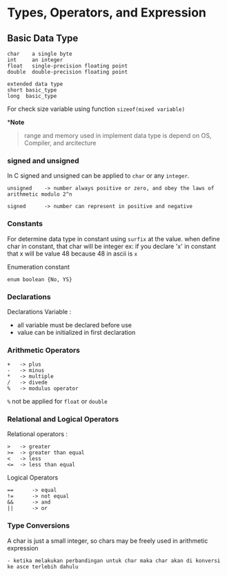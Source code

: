 # Types, Operators, and Expression

## Basic Data Type
```
char    a single byte
int     an integer
float   single-precision floating point
double  double-precision floating point

extended data type
short basic_type      
long  basic_type
```
For check size variable using function `sizeof(mixed variable)`   


***Note**  
> range and memory used in implement data type is depend on OS, Compiler, and arcitecture

### signed and unsigned
In C signed and unsigned can be applied to `char` or any `integer`.
```
unsigned    -> number always positive or zero, and obey the laws of arithmetic modulo 2^n

signed      -> number can represent in positive and negative

```

### Constants
For determine data type in constant using `surfix` at the value. when define char in constant, that char will be integer ex: if you declare 'x' in constant that x will be value 48 because 48 in ascii is `x`

Enumeration constant 
```
enum boolean {No, YS}
```

### Declarations
Declarations Variable :
- all variable must be declared before use
- value can be initialized in first declaration

### Arithmetic Operators
```
+   -> plus
-   -> minus
*   -> multiple
/   -> divede
%   -> modulus operator 
```
`%` not be applied for `float` or `double`

### Relational and Logical Operators
Relational operators :
```
>   -> greater
>=  -> greater than equal
<   -> less
<=  -> less than equal
```

Logical Operators
```
==      -> equal
!=      -> not equal
&&      -> and
||      -> or
```

### Type Conversions
A char is just a small integer, so chars may be freely used in arithmetic expression

```
- ketika melakukan perbandingan untuk char maka char akan di konversi ke asce terlebih dahulu
```